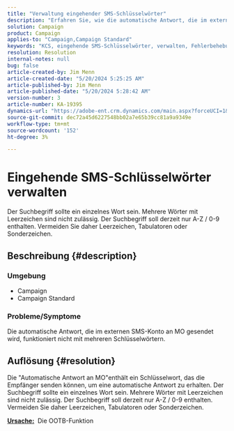 ```yaml
---
title: "Verwaltung eingehender SMS-Schlüsselwörter"
description: "Erfahren Sie, wie die automatische Antwort, die im externen SMS-Konto an MO gesendet wird, nicht mit mehreren Schlüsselwörtern funktioniert."
solution: Campaign
product: Campaign
applies-to: "Campaign,Campaign Standard"
keywords: "KCS, eingehende SMS-Schlüsselwörter, verwalten, Fehlerbehebung, automatische Antwort, MO, OOTB"
resolution: Resolution
internal-notes: null
bug: false
article-created-by: Jim Menn
article-created-date: "5/20/2024 5:25:25 AM"
article-published-by: Jim Menn
article-published-date: "5/20/2024 5:28:42 AM"
version-number: 3
article-number: KA-19395
dynamics-url: "https://adobe-ent.crm.dynamics.com/main.aspx?forceUCI=1&pagetype=entityrecord&etn=knowledgearticle&id=d8807459-6916-ef11-9f8a-6045bd006268"
source-git-commit: dec72a45d6227548bb02a7e65b39cc81a9a9349e
workflow-type: tm+mt
source-wordcount: '152'
ht-degree: 3%

---
```


# Eingehende SMS-Schlüsselwörter verwalten


Der Suchbegriff sollte ein einzelnes Wort sein. Mehrere Wörter mit Leerzeichen sind nicht zulässig. Der Suchbegriff soll derzeit nur A-Z / 0-9 enthalten. Vermeiden Sie daher Leerzeichen, Tabulatoren oder Sonderzeichen.

## Beschreibung {#description}


### <b>Umgebung</b>

- Campaign
- Campaign Standard




### <b>Probleme/Symptome</b>

Die automatische Antwort, die im externen SMS-Konto an MO gesendet wird, funktioniert nicht mit mehreren Schlüsselwörtern.


## Auflösung {#resolution}


Die &quot;Automatische Antwort an MO&quot;enthält ein Schlüsselwort, das die Empfänger senden können, um eine automatische Antwort zu erhalten. Der Suchbegriff sollte ein einzelnes Wort sein. Mehrere Wörter mit Leerzeichen sind nicht zulässig. Der Suchbegriff soll derzeit nur A-Z / 0-9 enthalten. Vermeiden Sie daher Leerzeichen, Tabulatoren oder Sonderzeichen.

<b><u>Ursache:</u></b>  Die OOTB-Funktion



